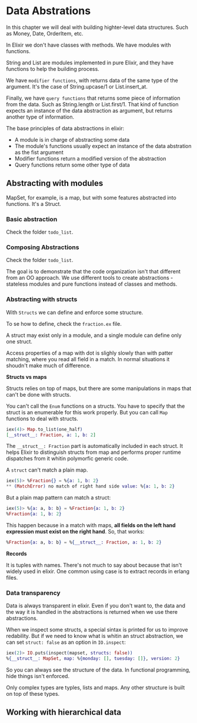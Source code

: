 # Data Abstrations

In this chapter we will deal with building highter-level data structures. Such as Money,
Date, OrderItem, etc.

In Elixir we don't have classes with methods. We have modules with functions.

String and List are modules implemented in pure Elixir, and they have functions to help
the building process.

We have `modifier functions`, with returns data of the same type of the argument. It's
the case of String.upcase/1 or List.insert_at.

Finally, we have `query functions` that returns some piece of information from the data.
Such as String.length or List.first/1. That kind of function expects an instance of the
data abstraction as argument, but returns another type of information.

The base principles of data abstractions in elixir:

- A module is in charge of abstracting some data
- The module's functions usually expect an instance of the data abstration as the fist
  argument
- Modifier functions return a modified version of the abstraction
- Query functions return some other type of data

## Abstracting with modules

MapSet, for example, is a map, but with some features abstracted into functions. It's a
Struct.

### Basic abstraction

Check the folder `todo_list`.

### Composing Abstractions

Check the folder `todo_list`.

The goal is to demonstrate that the code organization isn't that different from an OO
approach. We use different tools to create abstractions - stateless modules and pure
functions instead of classes and methods.

### Abstracting with structs

With `Structs` we can define and enforce some structure.

To se how to define, check the `fraction.ex` file.

A struct may exist only in a module, and a single module can define only one struct.

Access properties of a map with dot is slighly slowly than with patter matching, where
you read all field in a match. In normal situations it shoudn't make much of difference.

**Structs vs maps**

Structs relies on top of maps, but there are some manipulations in maps that can't be
done with structs.

You can't call the `Enum` functions on a structs. You have to specify that the struct
is an enumerable for this work properly. But you can call `Map` functions to deal with
structs.

```elixir
iex(4)> Map.to_list(one_half)
[__struct__: Fraction, a: 1, b: 2]
```

The `__struct__: Fraction` part is automatically included in each struct. It helps
Elixir to distinguish structs from map and performs proper runtime dispatches from it
whitin polymorfic generic code.

A `struct` can't match a plain map.

```elixir
iex(5)> %Fraction{} = %{a: 1, b: 2}
** (MatchError) no match of right hand side value: %{a: 1, b: 2}
```

But a plain map pattern can match a struct:

```elixir
iex(5)> %{a: a, b: b} = %Fraction{a: 1, b: 2}
%Fraction{a: 1, b: 2}
```

This happen because in a match with maps, **all fields on the left hand expression must
exist on the right hand**. So, that works:

```elixir
%Fraction{a: a, b: b} = %{__struct__: Fraction, a: 1, b: 2}
```

**Records**

It is tuples with names. There's not much to say about because that isn't widely used in
elixir. One common using case is to extract records in erlang files.

### Data transparency

Data is always transparent in elixir. Even if you don't want to, the data and the way it
is handled in the abstractions is returned when we use there abstractions.

When we inspect some structs, a special sintax is printed for us to improve redability.
But if we need to know what is whitin an struct abstraction, we can set `struct: false`
as an option in `IO.inspect`:

```elixir
iex(2)> IO.puts(inspect(mapset, structs: false))
%{__struct__: MapSet, map: %{monday: [], tuesday: []}, version: 2}
```

So you can always see the structure of the data. In functional programming, hide things
isn't enforced.

Only complex types are typles, lists and maps. Any other structure is built on top of
these types.

## Working with hierarchical data